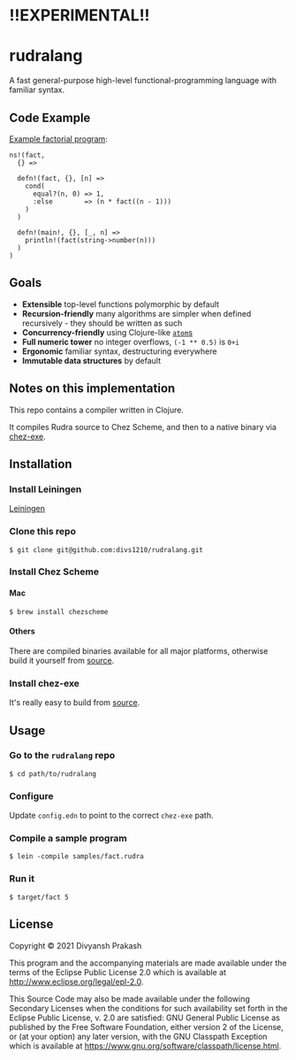 # !!EXPERIMENTAL!!

# rudralang

A fast general-purpose high-level functional-programming language with familiar syntax.

## Code Example

[Example factorial program](samples/fact.rudra):

```
ns!(fact,
  {} =>

  defn!(fact, {}, [n] =>
    cond(
      equal?(n, 0) => 1,
      :else        => (n * fact((n - 1)))
    )
  )

  defn!(main!, {}, [_, n] =>
    println!(fact(string->number(n)))
  )
)
```

## Goals

- **Extensible** top-level functions polymorphic by default
- **Recursion-friendly** many algorithms are simpler when defined recursively - they should be written as such
- **Concurrency-friendly** using Clojure-like [`atom`s](https://clojuredocs.org/clojure.core/atom)
- **Full numeric tower** no integer overflows, `(-1 ** 0.5)` is `0+i`
- **Ergonomic** familiar syntax, destructuring everywhere
- **Immutable data structures** by default

## Notes on this implementation

This repo contains a compiler written in Clojure.

It compiles Rudra source to Chez Scheme, and then to a native binary via [chez-exe](https://github.com/gwatt/chez-exe).

## Installation

### Install Leiningen

[Leiningen](https://leiningen.org)

### Clone this repo

```
$ git clone git@github.com:divs1210/rudralang.git
```

### Install Chez Scheme

#### Mac

```
$ brew install chezscheme
```

#### Others

There are compiled binaries available for all major platforms, otherwise build it yourself from [source](https://github.com/cisco/ChezScheme).

### Install chez-exe

It's really easy to build from [source](https://github.com/gwatt/chez-exe).

## Usage

### Go to the `rudralang` repo

```
$ cd path/to/rudralang
```

### Configure

Update `config.edn` to point to the correct `chez-exe` path.

### Compile a sample program

```
$ lein -compile samples/fact.rudra
```

### Run it

```
$ target/fact 5
```

## License

Copyright © 2021 Divyansh Prakash

This program and the accompanying materials are made available under the
terms of the Eclipse Public License 2.0 which is available at
http://www.eclipse.org/legal/epl-2.0.

This Source Code may also be made available under the following Secondary
Licenses when the conditions for such availability set forth in the Eclipse
Public License, v. 2.0 are satisfied: GNU General Public License as published by
the Free Software Foundation, either version 2 of the License, or (at your
option) any later version, with the GNU Classpath Exception which is available
at https://www.gnu.org/software/classpath/license.html.
